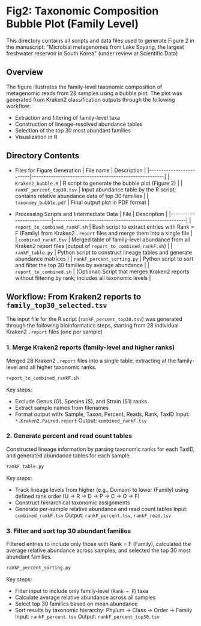# Fig2: Taxonomic Composition Bubble Plot (Family Level)
This directory contains all scripts and data files used to generate Figure 2 in the manuscript:
"Microbial metagenomes from Lake Soyang, the largest freshwater reservoir in South Korea" (under review at Scientific Data)

## Overview
The figure illustrates the family-level taxonomic composition of metagenomic reads from 28 samples using a bubble plot.
The plot was generated from Kraken2 classification outputs through the following workflow:
- Extraction and filtering of family-level taxa
- Construction of lineage-resolved abundance tables
- Selection of the top 30 most abundant families
- Visualization in R

## Directory Contents
- Files for Figure Generation
| File name               | Description                                           |
|-------------------------|-------------------------------------------------------|
| `Kraken2_bubble.R`        | R script to generate the bubble plot (Figure 2)           |
| `rankF_percent_top30.tsv` | Input abundance table by the R script; contains relative abundance data of top 30 families   |
| `taxonomy_bubble.pdf`     | Final output plot in PDF format                 |

- Processing Scripts and Intermediate Data
| File                          | Description                                     |
|-------------------------|-------------------------------------------------------|
| `report_to_combined_rankF.sh` | Bash script to extract entries with Rank = F (Family) from Kraken2 `.report` files and merge them into a single file     |
| `combined_rankF.tsv`          | Merged table of family-level abundance from all Kraken2 report files (output of `report_to_combined_rankF.sh`)             |
| `rankF_table.py`              | Python script to construct lineage tables and generate abundance matrices                                                  |
| `rankF_percent_sorting.py`    | Python script to sort and filter the top 30 families by average abundance  |
| `report_to_combined.sh`       | (Optional) Script that merges Kraken2 reports without filtering by rank; includes all taxonomic levels  |


## Workflow: From Kraken2 reports to `family_top30_selected.tsv`
The input file for the R script (`rankF_percent_top30.tsv`) was generated through the following bioinformatics steps, starting from 28 individual Kraken2 `.report` files (one per sample)

### 1. Merge Kraken2 reports (family-level and higher ranks)
Merged 28 Kraken2 `.report` files into a single table, extracting at the family-level and all higher taxonomic ranks.
```bash
report_to_combined_rankF.sh
```
Key steps:
- Exclude Genus (G), Species (S), and Strain (S1) ranks
- Extract sample names from filenames
- Format output with: Sample, Taxon, Percent, Reads, Rank, TaxID
Input: `*.Kraken2.Paired.report`
Output: `combined_rankF.tsv`

### 2. Generate percent and read count tables
Constructed lineage information by parsing taxonomic ranks for each TaxID, and generated abundance tables for each sample.
```python
rankF_table.py
```
Key steps:
- Track lineage levels from higher (e.g., Domain) to lower (Family) using defined rank order (U → R → D → P → C → O → F)
- Construct hierarchical taxonomic assignments
- Generate per-sample relative abundance and read count tables
Input: `combined_rankF.tsv`
Output: `rankF_percent.tsv`, `rankF_read.tsv`

### 3. Filter and sort top 30 abundant families
Filtered entries to include only those with Rank = F (Family), calculated the average relative abundance across samples, and selected the top 30 most abundant families.
```python
rankF_percent_sorting.py
```
Key steps:
- Filter input to include only family-level (`Rank = F`) taxa
- Calculate average relative abundance across all samples
- Select top 30 families based on mean abundance
- Sort results by taxonomic hierarchy: Phylum → Class → Order → Family
Input: `rankF_percent.tsv`
Output: `rankF_percent_top30.tsv`
